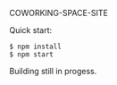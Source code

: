 COWORKING-SPACE-SITE


Quick start:

```
$ npm install
$ npm start
````

Building still in progess.

